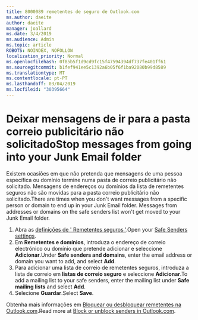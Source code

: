 ```yaml
---
title: 8000089 remetentes de seguro de Outlook.com
ms.author: daeite
author: daeite
manager: joallard
ms.date: 3/4/2019
ms.audience: Admin
ms.topic: article
ROBOTS: NOINDEX, NOFOLLOW
localization_priority: Normal
ms.openlocfilehash: 0f85b5f1d9cd9fc15f47594394df737fe401ff61
ms.sourcegitcommit: b1fef941ee5c1392a6b05f6f1ba92080b99d8589
ms.translationtype: MT
ms.contentlocale: pt-PT
ms.lasthandoff: 03/04/2019
ms.locfileid: "30395664"
---
```

# <a name="stop-messages-from-going-into-your-junk-email-folder"></a><span data-ttu-id="bbf1f-102">Deixar mensagens de ir para a pasta correio publicitário não solicitado</span><span class="sxs-lookup"><span data-stu-id="bbf1f-102">Stop messages from going into your Junk Email folder</span></span>

<span data-ttu-id="bbf1f-p101">Existem ocasiões em que não pretenda que mensagens de uma pessoa específica ou domínio termine numa pasta de correio publicitário não solicitado. Mensagens de endereços ou domínios da lista de remetentes seguros não são movidas para a pasta correio publicitário não solicitado.</span><span class="sxs-lookup"><span data-stu-id="bbf1f-p101">There are times when you don't want messages from a specific person or domain to end up in your Junk Email folder. Messages from addresses or domains on the safe senders list won't get moved to your Junk Email folder.</span></span>

1. <span data-ttu-id="bbf1f-105">Abra as [definições de ' Remetentes seguros '](https://go.microsoft.com/fwlink/?linkid=2035804).</span><span class="sxs-lookup"><span data-stu-id="bbf1f-105">Open your [Safe Senders settings](https://go.microsoft.com/fwlink/?linkid=2035804).</span></span>
2. <span data-ttu-id="bbf1f-106">Em **Remetentes e domínios**, introduza o endereço de correio electrónico ou domínio que pretende adicionar e seleccione **Adicionar**.</span><span class="sxs-lookup"><span data-stu-id="bbf1f-106">Under **Safe senders and domains**, enter the email address or domain you want to add, and select **Add**.</span></span>
3. <span data-ttu-id="bbf1f-107">Para adicionar uma lista de correio de remetentes seguros, introduza a lista de correio em **listas de correio seguro** e seleccione **Adicionar**.</span><span class="sxs-lookup"><span data-stu-id="bbf1f-107">To add a mailing list to your safe senders, enter the mailing list under **Safe mailing lists** and select **Add**.</span></span>
4. <span data-ttu-id="bbf1f-108">Selecione **Guardar**.</span><span class="sxs-lookup"><span data-stu-id="bbf1f-108">Select **Save**.</span></span>

<span data-ttu-id="bbf1f-109">Obtenha mais informações em [Bloquear ou desbloquear remetentes na Outlook.com](https://support.office.com/article/afba1c94-77bb-4f50-8b85-057cf52f4d5e).</span><span class="sxs-lookup"><span data-stu-id="bbf1f-109">Read more at [Block or unblock senders in Outlook.com](https://support.office.com/article/afba1c94-77bb-4f50-8b85-057cf52f4d5e).</span></span>